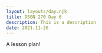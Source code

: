 ```yaml
---
layout: layouts/day.njk
title: DSGN 270 Day 6
description: This is a description
date: 2021-11-26
---
```


A lesson plan!